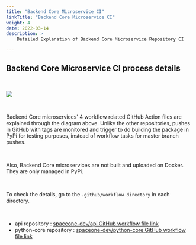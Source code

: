 ```yaml
---
title: "Backend Core Microservice CI"
linkTitle: "Backend Core Microservice CI"
weight: 4
date: 2022-03-14
description: >
    Detailed Explanation of Backend Core Microservice Repository CI

---
```


## Backend Core Microservice CI process details

</br>

![](/docs/developers/CICD/backend-core-microservice-ci/img/backend_core_microservice_ci.png)

</br>

Backend Core microservices' 4 workflow related GitHub Action files are explained through the diagram above. Unlike the other repositories, pushes in GitHub with tags are monitored and trigger to do building the package in PyPi for testing purposes, instead of workflow tasks for master branch pushes. 

</br>

Also, Backend Core microservices are not built and uploaded on Docker. They are only managed in PyPi.  

</br>

To check the details, go to the `.github/workflow directory` in each directory.

</br>

* api repository : [spaceone-dev/api GitHub workflow file link](https://github.com/cloudforet-io/api/tree/master/.github/workflows)
* python-core repository : [spaceone-dev/python-core GitHub workflow file link](https://github.com/cloudforet-io/python-core/tree/master/.github/workflows)

